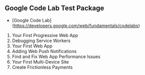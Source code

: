 ## Google Code Lab Test Package
 - [Google Code Lab] (https://developers.google.com/web/fundamentals/codelabs) 
 1. Your First Progressive Web App
 2. Debugging Service Workers
 3. Your First Web App
 4. Adding Web Push Notifications 
 5. Find and Fix Web App Performance Issues
 6. Your First Multi-Device Site
 7. Create Frictionless Payments
